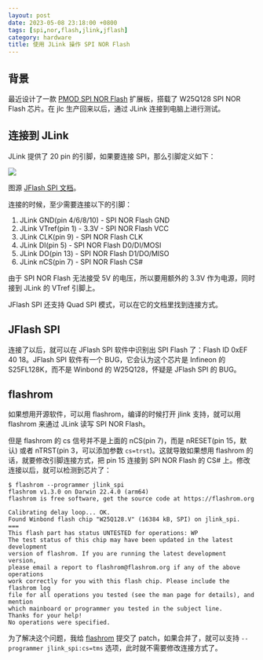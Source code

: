 ```yaml
---
layout: post
date: 2023-05-08 23:18:00 +0800
tags: [spi,nor,flash,jlink,jflash]
category: hardware
title: 使用 JLink 操作 SPI NOR Flash
---
```


## 背景

最近设计了一款 [PMOD SPI NOR Flash](https://github.com/jiegec/PMOD-SPI-NOR-FLASH) 扩展板，搭载了 W25Q128 SPI NOR Flash 芯片。在 jlc 生产回来以后，通过 JLink 连接到电脑上进行测试。

## 连接到 JLink

JLink 提供了 20 pin 的引脚，如果要连接 SPI，那么引脚定义如下：

![](https://c.a.segger.com/fileadmin/images/products/J-Link/Software/pinout-spi-20-pin.gif.webp)

图源 [JFlash SPI 文档](https://www.segger.com/products/debug-probes/j-link/tools/j-flash-spi/)。

连接的时候，至少需要连接以下的引脚：

1. JLink GND(pin 4/6/8/10) - SPI NOR Flash GND
2. JLink VTref(pin 1) - 3.3V - SPI NOR Flash VCC
3. JLink CLK(pin 9) - SPI NOR Flash CLK
4. JLink DI(pin 5) - SPI NOR Flash D0/DI/MOSI
5. JLink DO(pin 13) - SPI NOR Flash D1/DO/MISO
6. JLink nCS(pin 7) - SPI NOR Flash CS#

由于 SPI NOR Flash 无法接受 5V 的电压，所以要用额外的 3.3V 作为电源，同时接到 JLink 的 VTref 引脚上。

JFlash SPI 还支持 Quad SPI 模式，可以在它的文档里找到连接方式。

## JFlash SPI

连接了以后，就可以在 JFlash SPI 软件中识别出 SPI Flash 了：Flash ID 0xEF 40 18。JFlash SPI 软件有一个 BUG，它会认为这个芯片是 Infineon 的 S25FL128K，而不是 Winbond 的 W25Q128，怀疑是 JFlash SPI 的 BUG。

## flashrom

如果想用开源软件，可以用 flashrom，编译的时候打开 jlink 支持，就可以用 flashrom 来通过 JLink 读写 SPI NOR Flash。

但是 flashrom 的 cs 信号并不是上面的 nCS(pin 7)，而是 nRESET(pin 15，默认) 或者 nTRST(pin 3，可以添加参数 `cs=trst`)。这就导致如果想用 flashrom 的话，就要修改引脚连接方式，把 pin 15 连接到 SPI NOR Flash 的 CS# 上。修改连接以后，就可以检测到芯片了：

```shell
$ flashrom --programmer jlink_spi
flashrom v1.3.0 on Darwin 22.4.0 (arm64)
flashrom is free software, get the source code at https://flashrom.org

Calibrating delay loop... OK.
Found Winbond flash chip "W25Q128.V" (16384 kB, SPI) on jlink_spi.
===
This flash part has status UNTESTED for operations: WP
The test status of this chip may have been updated in the latest development
version of flashrom. If you are running the latest development version,
please email a report to flashrom@flashrom.org if any of the above operations
work correctly for you with this flash chip. Please include the flashrom log
file for all operations you tested (see the man page for details), and mention
which mainboard or programmer you tested in the subject line.
Thanks for your help!
No operations were specified.
```

为了解决这个问题，我给 [flashrom](https://review.coreboot.org/c/flashrom/+/75011) 提交了 patch，如果合并了，就可以支持 `--programmer jlink_spi:cs=tms` 选项，此时就不需要修改连接方式了。